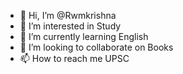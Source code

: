 - 👋 Hi, I’m @Rwmkrishna
- 👀 I’m interested in Study
- 🌱 I’m currently learning English
- 💞️ I’m looking to collaborate on Books
- 📫 How to reach me UPSC 

<!---
Rwmkrishna/Rwmkrishna is a ✨ special ✨ repository because its `README.md` (this file) appears on your GitHub profile.
You can click the Preview link to take a look at your changes.
--->
